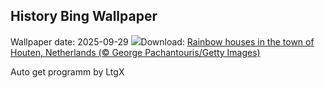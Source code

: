 ## History Bing Wallpaper
Wallpaper date: 2025-09-29
![](https://www.bing.com/th?id=OHR.HoutenHouses_EN-GB0083761278_UHD.jpg&w=1000)Download: [Rainbow houses in the town of Houten, Netherlands (© George Pachantouris/Getty Images)](https://www.bing.com/th?id=OHR.HoutenHouses_EN-GB0083761278_UHD.jpg)

Auto get programm by LtgX
